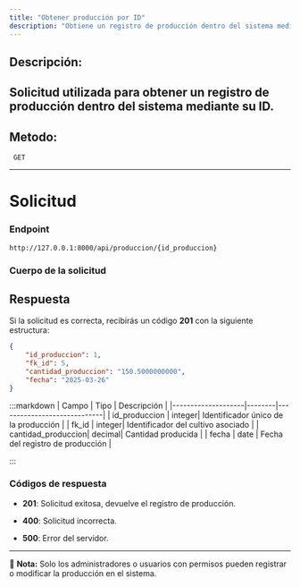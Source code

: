 ```yaml
---
title: "Obtener producción por ID"
description: "Obtiene un registro de producción dentro del sistema mediante su ID."
---
```



## Descripción:
Solicitud utilizada para obtener un registro de producción dentro del sistema mediante su ID.
---

## Metodo: 
```
 GET
```
---


# **Solicitud**

### **Endpoint**
```
http://127.0.0.1:8000/api/produccion/{id_produccion}
```
### **Cuerpo de la solicitud**

## **Respuesta**

Si la solicitud es correcta, recibirás un código **201**  con la siguiente estructura:
```json
{
    "id_produccion": 1,
    "fk_id": 5,
    "cantidad_produccion": "150.5000000000",
    "fecha": "2025-03-26"
}
```
:::markdown
| Campo              | Tipo   | Descripción                |
|--------------------|--------|-----------------------------|
| id_produccion      | integer| Identificador único de la producción |
| fk_id              | integer| Identificador del cultivo asociado      |
| cantidad_produccion| decimal| Cantidad producida      |
| fecha              | date   | Fecha del registro de producción      |

:::

### **Códigos de respuesta**

- **201**:  Solicitud exitosa, devuelve el registro de producción.

- **400**: Solicitud incorrecta.

- **500**: Error del servidor.

---


📄 **Nota:**  Solo los administradores o usuarios con permisos pueden registrar o modificar la producción en el sistema.

